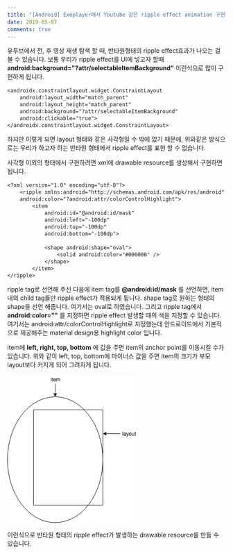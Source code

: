 ```yaml
---
title: "[Android] Exoplayer에서 Youtube 같은 ripple effect animation 구현하기"
date: 2019-05-07
comments: true
---
```


유투브에서 전, 후 영상 재생 탐색 할 때, 반타원형태의 ripple effect효과가 나오는 걸 볼 수 있습니다.
보통 우리가 ripple effect를 UI에 넣고자 할때
**android:background="?attr/selectableItemBackground"**
이런식으로 많이 구현하게 됩니다.

~~~
<androidx.constraintlayout.widget.ConstraintLayout
    android:layout_width="match_parent"
    android:layout_height="match_parent"
    android:background="?attr/selectableItemBackground"
    android:clickable="true">
</androidx.constraintlayout.widget.ConstraintLayout>
~~~

하지만 이렇게 되면 layout 형태와 같은 사각형일 수 밖에 없기 때문에, 
위와같은 방식으로는 우리가 하고자 하는 반타원 형태에서 ripple effect를 표현 할 수 없습니다.

사각형 이외의 형태에서 구현하려면 xml에 drawable resource를 생성해서 구현하면 됩니다.

~~~
<?xml version="1.0" encoding="utf-8"?>
    <ripple xmlns:android="http://schemas.android.com/apk/res/android"
    android:color="?android:attr/colorControlHighlight">
        <item
            android:id="@android:id/mask"
            android:left="-100dp"
            android:top="-100dp"
            android:bottom="-100dp">

            <shape android:shape="oval">
                <solid android:color="#000000" />
            </shape>
        </item>
</ripple>
~~~

ripple tag로 선언해 주신 다음에 item tag를 **@android:id/mask** 를 선언하면,
item 내의 child tag들만 ripple effect가 적용되게 됩니다.
shape tag로 원하는 형태의 shape을 선언 해줍니다. 여기서는 oval로 하였습니다.
그리고 ripple tag에서 **android:color="<color>"** 를 지정하면 
ripple effect 발생할 때의 색을 지정할 수 있습니다.
여기서는 android:attr/colorControlHighlight로 지정했는데 
안드로이드에서 기본적으로 제공해주는 material design용 highlight color 입니다.

item에 **left, right, top, bottom** 에 값을 주면 item의 anchor point를 이동시킬 수가 있습니다.
위와 같이 left, top, bottom에 마이너스 값을 주면 item의 크기가 부모 layout보다 커지게 되어 그려지게 됩니다.

![layout 상에서 item의 크기 이미지](https://raw.githubusercontent.com/Ninja86/Ninja86.github.io/master/assets/article_images/2019-05-07-1/pic1.png)

이런식으로 반타원 형태의 ripple effect가 발생하는 drawable resource를 만들 수 있습니다.

